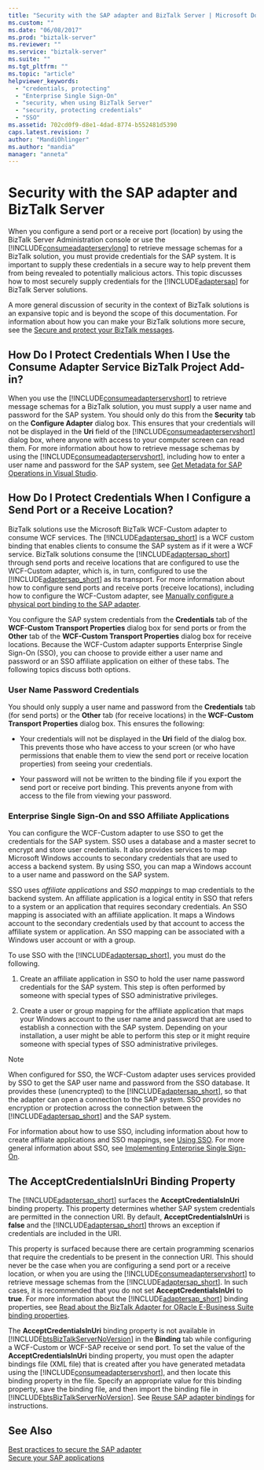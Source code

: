 ```yaml
---
title: "Security with the SAP adapter and BizTalk Server | Microsoft Docs"
ms.custom: ""
ms.date: "06/08/2017"
ms.prod: "biztalk-server"
ms.reviewer: ""
ms.service: "biztalk-server"
ms.suite: ""
ms.tgt_pltfrm: ""
ms.topic: "article"
helpviewer_keywords: 
  - "credentials, protecting"
  - "Enterprise Single Sign-On"
  - "security, when using BizTalk Server"
  - "security, protecting credentials"
  - "SSO"
ms.assetid: 702cd0f9-d8e1-4dad-8774-b552481d5390
caps.latest.revision: 7
author: "MandiOhlinger"
ms.author: "mandia"
manager: "anneta"
---
```

# Security with the SAP adapter and BizTalk Server
When you configure a send port or a receive port (location) by using the BizTalk Server Administration console or use the [!INCLUDE[consumeadapterservlong](../../includes/consumeadapterservlong-md.md)] to retrieve message schemas for a BizTalk solution, you must provide credentials for the SAP system. It is important to supply these credentials in a secure way to help prevent them from being revealed to potentially malicious actors. This topic discusses how to most securely supply credentials for the [!INCLUDE[adaptersap](../../includes/adaptersap-md.md)] for BizTalk Server solutions.  
  
 A more general discussion of security in the context of BizTalk solutions is an expansive topic and is beyond the scope of this documentation. For information about how you can make your BizTalk solutions more secure, see the [Secure and protect your BizTalk messages](../../core/secure-and-protect-your-biztalk-messages.md).  
  
## How Do I Protect Credentials When I Use the Consume Adapter Service BizTalk Project Add-in?  
 When you use the [!INCLUDE[consumeadapterservshort](../../includes/consumeadapterservshort-md.md)] to retrieve message schemas for a BizTalk solution, you must supply a user name and password for the SAP system. You should only do this from the **Security** tab on the **Configure Adapter** dialog box. This ensures that your credentials will not be displayed in the **Uri** field of the [!INCLUDE[consumeadapterservshort](../../includes/consumeadapterservshort-md.md)] dialog box, where anyone with access to your computer screen can read them. For more information about how to retrieve message schemas by using the [!INCLUDE[consumeadapterservshort](../../includes/consumeadapterservshort-md.md)], including how to enter a user name and password for the SAP system, see [Get Metadata for SAP Operations in Visual Studio](../../adapters-and-accelerators/adapter-sap/get-metadata-for-sap-operations-in-visual-studio.md).  
  
## How Do I Protect Credentials When I Configure a Send Port or a Receive Location?  
 BizTalk solutions use the Microsoft BizTalk WCF-Custom adapter to consume WCF services. The [!INCLUDE[adaptersap_short](../../includes/adaptersap-short-md.md)] is a WCF custom binding that enables clients to consume the SAP system as if it were a WCF service. BizTalk solutions consume the [!INCLUDE[adaptersap_short](../../includes/adaptersap-short-md.md)] through send ports and receive locations that are configured to use the WCF-Custom adapter, which is, in turn, configured to use the [!INCLUDE[adaptersap_short](../../includes/adaptersap-short-md.md)] as its transport. For more information about how to configure send ports and receive ports (receive locations), including how to configure the WCF-Custom adapter, see [Manually configure a physical port binding to the SAP adapter](../../adapters-and-accelerators/adapter-sap/manually-configure-a-physical-port-binding-to-the-sap-adapter.md).  
  
 You configure the SAP system credentials from the **Credentials** tab of the **WCF-Custom Transport Properties** dialog box for send ports or from the **Other** tab of the **WCF-Custom Transport Properties** dialog box for receive locations. Because the WCF-Custom adapter supports Enterprise Single Sign-On (SSO), you can choose to provide either a user name and password or an SSO affiliate application on either of these tabs. The following topics discuss both options.  
  
### User Name Password Credentials  
 You should only supply a user name and password from the **Credentials** tab (for send ports) or the **Other** tab (for receive locations) in the **WCF-Custom Transport Properties** dialog box. This ensures the following:  
  
-   Your credentials will not be displayed in the **Uri** field of the dialog box. This prevents those who have access to your screen (or who have permissions that enable them to view the send port or receive location properties) from seeing your credentials.  
  
-   Your password will not be written to the binding file if you export the send port or receive port binding. This prevents anyone from with access to the file from viewing your password.  
  
### Enterprise Single Sign-On and SSO Affiliate Applications  
 You can configure the WCF-Custom adapter to use SSO to get the credentials for the SAP system. SSO uses a database and a master secret to encrypt and store user credentials. It also provides services to map Microsoft Windows accounts to secondary credentials that are used to access a backend system. By using SSO, you can map a Windows account to a user name and password on the SAP system.  
  
 SSO uses *affiliate applications* and *SSO mappings* to map credentials to the backend system. An affiliate application is a logical entity in SSO that refers to a system or an application that requires secondary credentials. An SSO mapping is associated with an affiliate application. It maps a Windows account to the secondary credentials used by that account to access the affiliate system or application. An SSO mapping can be associated with a Windows user account or with a group.  
  
 To use SSO with the [!INCLUDE[adaptersap_short](../../includes/adaptersap-short-md.md)], you must do the following.  
  
1.  Create an affiliate application in SSO to hold the user name password credentials for the SAP system. This step is often performed by someone with special types of SSO administrative privileges.  
  
2.  Create a user or group mapping for the affiliate application that maps your Windows account to the user name and password that are used to establish a connection with the SAP system. Depending on your installation, a user might be able to perform this step or it might require someone with special types of SSO administrative privileges.  
  
> [!NOTE]
>  When configured for SSO, the WCF-Custom adapter uses services provided by SSO to get the SAP user name and password from the SSO database. It provides these (unencrypted) to the [!INCLUDE[adaptersap_short](../../includes/adaptersap-short-md.md)], so that the adapter can open a connection to the SAP system. SSO provides no encryption or protection across the connection between the [!INCLUDE[adaptersap_short](../../includes/adaptersap-short-md.md)] and the SAP system.  
  
 For information about how to use SSO, including information about how to create affiliate applications and SSO mappings, see [Using SSO](../../core/using-sso.md). For more general information about SSO, see [Implementing Enterprise Single Sign-On](../../core/implementing-enterprise-single-sign-on.md).  
  
## The AcceptCredentialsInUri Binding Property  
 The [!INCLUDE[adaptersap_short](../../includes/adaptersap-short-md.md)] surfaces the **AcceptCredentialsInUri** binding property. This property determines whether SAP system credentials are permitted in the connection URI. By default, **AcceptCredentialsInUri** is **false** and the [!INCLUDE[adaptersap_short](../../includes/adaptersap-short-md.md)] throws an exception if credentials are included in the URI.  
  
 This property is surfaced because there are certain programming scenarios that require the credentials to be present in the connection URI. This should never be the case when you are configuring a send port or a receive location, or when you are using the [!INCLUDE[consumeadapterservshort](../../includes/consumeadapterservshort-md.md)] to retrieve message schemas from the [!INCLUDE[adaptersap_short](../../includes/adaptersap-short-md.md)]. In such cases, it is recommended that you do not set **AcceptCredentialsInUri** to **true**. For more information about the [!INCLUDE[adaptersap_short](../../includes/adaptersap-short-md.md)] binding properties, see [Read about the BizTalk Adapter for ORacle E-Business Suite binding properties](../../adapters-and-accelerators/adapter-oracle-ebs/read-about-the-biztalk-adapter-for-oracle-e-business-suite-binding-properties.md).  
  
 The **AcceptCredentialsInUri** binding property is not available in [!INCLUDE[btsBizTalkServerNoVersion](../../includes/btsbiztalkservernoversion-md.md)] in the **Binding** tab while configuring a WCF-Custom or WCF-SAP receive or send port. To set the value of the **AcceptCredentialsInUri** binding property, you must open the adapter bindings file (XML file) that is created after you have generated metadata using the [!INCLUDE[consumeadapterservshort](../../includes/consumeadapterservshort-md.md)], and then locate this binding property in the file. Specify an appropriate value for this binding property, save the binding file, and then import the binding file in [!INCLUDE[btsBizTalkServerNoVersion](../../includes/btsbiztalkservernoversion-md.md)]. See [Reuse SAP adapter bindings](../../adapters-and-accelerators/adapter-sap/reuse-sap-adapter-bindings.md) for instructions.  
  
## See Also  
[Best practices to secure the SAP adapter](../../adapters-and-accelerators/adapter-sap/best-practices-to-secure-the-sap-adapter.md)  
 [Secure your SAP applications](../../adapters-and-accelerators/adapter-sap/secure-your-sap-applications.md)   